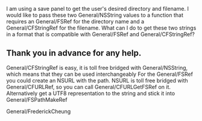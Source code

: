 

I am using a save panel to get the user's desired directory and filename. I would like to pass these two General/NSString values to a function that requires an General/FSRef for the directory name and a General/CFStringRef for the filename. What can I do to get these two strings in a format that is compatible with General/FSRef and General/CFStringRef? 

Thank you in advance for any help.
----
General/CFStringRef is easy, it is toll free bridged with General/NSString, which means that they can be used interchangeably
For the General/FSRef you could create an NSURL with the path. NSURL is toll free bridged with General/CFURLRef, so you can call General/CFURLGetFSRef on it. Alternatively get a UTF8 representation to the string and stick it into General/FSPathMakeRef

General/FrederickCheung